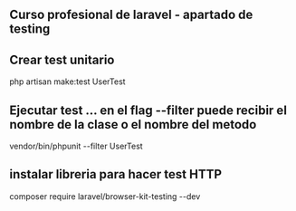 
## Curso profesional de laravel - apartado de testing


## Crear test unitario

php artisan make:test UserTest

## Ejecutar test ... en el flag --filter puede recibir el nombre de la clase o el nombre del metodo

vendor/bin/phpunit --filter UserTest

## instalar libreria para hacer test HTTP

composer require laravel/browser-kit-testing --dev

